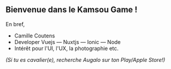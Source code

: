 ## Bienvenue dans le Kamsou Game ! 

En bref, 
- Camille Coutens
- Developer Vuejs — Nuxtjs — Ionic — Node
- Intérêt pour l'UI, l'UX, la photographie etc.

_(Si tu es cavalier(e), recherche Augalo sur ton Play/Apple Store!)_
